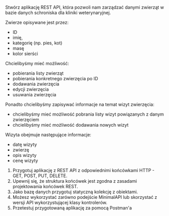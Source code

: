 ﻿Stwórz aplikację REST API, która pozwoli nam zarządzać danymi zwierząt w bazie danych schroniska dla kliniki weterynaryjnej.

Zwierze opisywane jest przez:
- ID 
- imię,
- kategorię (np. pies, kot)
- masę
- kolor sierści

Chcielibyśmy mieć możliwość:

- pobierania listy zwierząt
- pobierania konkretnego zwierzęcia po ID
- dodawania zwierzęcia 
- edycji zwierzęcia 
- usuwania zwierzęcia

Ponadto chcielibyśmy zapisywać informacje na temat wizyt zwierzęcia:
- chcielibyśmy mieć możliwość pobrania listy wizyt powiązanych z danym zwierzęciem
- chcielibyśmy mieć możliwość dodawania nowych wizyt

Wizyta obejmuje następujące informacje:
- datę wizyty 
- zwierzę
- opis wizyty
- cenę wizyty

1. Przygotuj aplikację z REST API z odpowiednimi końcówkami HTTP - GET, POST, PUT, DELETE.
2. Upewnij się, że struktura końcówek jest zgodna z zasadami projektowania końcówek REST.
3. Jako bazę danych przygotuj statyczną kolekcję z obiektami.
4. Możesz wykorzystać zarówno podejście MinimalAPI lub skorzystać z wersji API wykorzystującej klasy kontrolerów.
5. Przetestuj przygotowaną aplikację za pomocą Postman'a